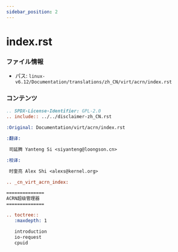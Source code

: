```yaml
---
sidebar_position: 2
---
```

# index.rst

### ファイル情報

- パス: `linux-v6.12/Documentation/translations/zh_CN/virt/acrn/index.rst`

### コンテンツ

```rst
.. SPDX-License-Identifier: GPL-2.0
.. include:: ../../disclaimer-zh_CN.rst

:Original: Documentation/virt/acrn/index.rst

:翻译:

 司延腾 Yanteng Si <siyanteng@loongson.cn>

:校译:

 时奎亮 Alex Shi <alexs@kernel.org>

.. _cn_virt_acrn_index:

==============
ACRN超级管理器
==============

.. toctree::
   :maxdepth: 1

   introduction
   io-request
   cpuid

```
